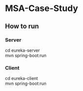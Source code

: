 # MSA-Case-Study

## How to run

### Server
cd eureka-server <br>
mvn spring-boot:run

### Client
cd eureka-client <br>
mvn spring-boot:run